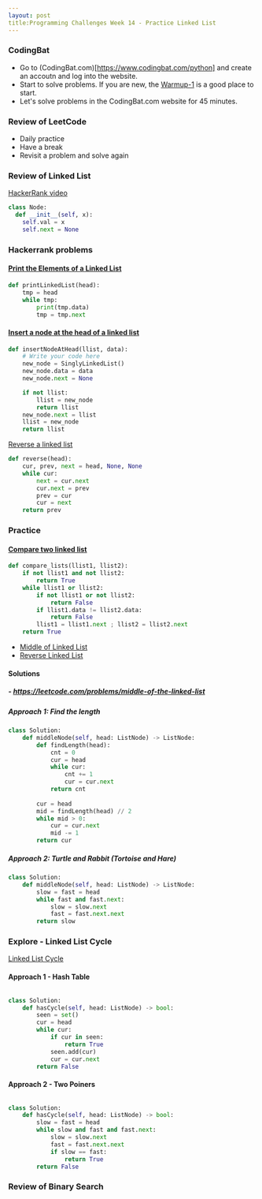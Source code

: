 ```yaml
---
layout: post
title:Programming Challenges Week 14 - Practice Linked List
---
```


### CodingBat
- Go to (CodingBat.com)[https://www.codingbat.com/python] and create an accoutn and log into the website.
- Start to solve problems. If you are new, the [Warmup-1](https://codingbat.com/python/Warmup-1) is a good place to start.
- Let's solve problems in the CodingBat.com website for 45 minutes.

### Review of LeetCode

- Daily practice
- Have a break
- Revisit a problem and solve again

### Review of Linked List

[HackerRank video](https://www.youtube.com/watch?v=njTh_OwMljA)

```py
class Node:
  def __init__(self, x):
    self.val = x
    self.next = None

```

### Hackerrank problems
#### [Print the Elements of a Linked List](https://www.hackerrank.com/challenges/print-the-elements-of-a-linked-list/problem)
```py
def printLinkedList(head):
    tmp = head
    while tmp:
        print(tmp.data)
        tmp = tmp.next
```

#### [Insert a node at the head of a linked list](https://www.hackerrank.com/challenges/insert-a-node-at-the-head-of-a-linked-list/problem)
```py
def insertNodeAtHead(llist, data):
    # Write your code here
    new_node = SinglyLinkedList()
    new_node.data = data
    new_node.next = None

    if not llist:
        llist = new_node
        return llist
    new_node.next = llist
    llist = new_node
    return llist
```

[Reverse a linked list](https://www.hackerrank.com/challenges/reverse-a-linked-list/problem)
```py
def reverse(head):
    cur, prev, next = head, None, None
    while cur:
        next = cur.next
        cur.next = prev
        prev = cur
        cur = next
    return prev
```


### Practice
#### [Compare two linked list](https://www.hackerrank.com/challenges/compare-two-linked-lists/problem)
```py
def compare_lists(llist1, llist2):
    if not llist1 and not llist2:
        return True
    while llist1 or llist2:
        if not llist1 or not llist2:
            return False
        if llist1.data != llist2.data:
            return False
        llist1 = llist1.next ; llist2 = llist2.next
    return True
```
- [Middle of Linked List](https://leetcode.com/problems/middle-of-the-linked-list)
- [Reverse Linked List](https://leetcode.com/problems/reverse-linked-list/)



#### Solutions
##### - https://leetcode.com/problems/middle-of-the-linked-list

##### Approach 1: Find the length
```py
class Solution:
    def middleNode(self, head: ListNode) -> ListNode:
        def findLength(head):
            cnt = 0
            cur = head
            while cur:
                cnt += 1
                cur = cur.next
            return cnt
        
        cur = head
        mid = findLength(head) // 2
        while mid > 0:
            cur = cur.next
            mid -= 1
        return cur
```
##### Approach 2: Turtle and Rabbit (Tortoise and Hare)
```py
class Solution:
    def middleNode(self, head: ListNode) -> ListNode:
        slow = fast = head
        while fast and fast.next:
            slow = slow.next
            fast = fast.next.next
        return slow
```        

### Explore - Linked List Cycle

[Linked List Cycle](https://leetcode.com/problems/linked-list-cycle/)

#### Approach 1 - Hash Table
```py

class Solution:
    def hasCycle(self, head: ListNode) -> bool:
        seen = set()
        cur = head
        while cur:
            if cur in seen:
                return True
            seen.add(cur)
            cur = cur.next
        return False
```        


#### Approach 2 - Two Poiners
```py

class Solution:
    def hasCycle(self, head: ListNode) -> bool:
        slow = fast = head
        while slow and fast and fast.next:
            slow = slow.next
            fast = fast.next.next
            if slow == fast:
                return True
        return False
```


### Review of Binary Search
